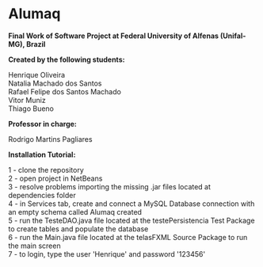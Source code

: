 # Alumaq
<b>Final Work of Software Project at Federal University of Alfenas (Unifal-MG), Brazil</b>

<b>Created by the following students:</b>

Henrique Oliveira<br>
Natalia Machado dos Santos<br>
Rafael Felipe dos Santos Machado<br>
Vitor Muniz<br>
Thiago Bueno<br>

<b>Professor in charge:</b>

Rodrigo Martins Pagliares<br>

<b>Installation Tutorial:</b>

1 - clone the repository<br>
2 - open project in NetBeans<br>
3 - resolve problems importing the missing .jar files located at dependencies folder<br>
4 - in Services tab, create and connect a MySQL Database connection with an empty schema called Alumaq created<br>
5 - run the TesteDAO.java file located at the testePersistencia Test Package to create tables and populate the database<br>
6 - run the Main.java file located at the telasFXML Source Package to run the main screen<br>
7 - to login, type the user 'Henrique' and password '123456'<br>
